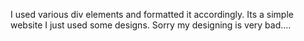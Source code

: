 I used various div elements and formatted it accordingly. Its a simple website I just used some designs. Sorry my designing is very bad....